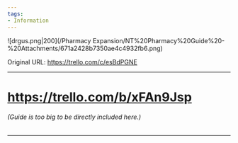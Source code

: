 ```yaml
---
tags:
- Information
---
```


![drgus.png\|200](/Pharmacy Expansion/NT%20Pharmacy%20Guide%20-%20Attachments/671a2428b7350ae4c4932fb6.png)

Original URL: https://trello.com/c/esBdPGNE

---

# https://trello.com/b/xFAn9Jsp

###### (Guide is too big to be directly included here.)

---

